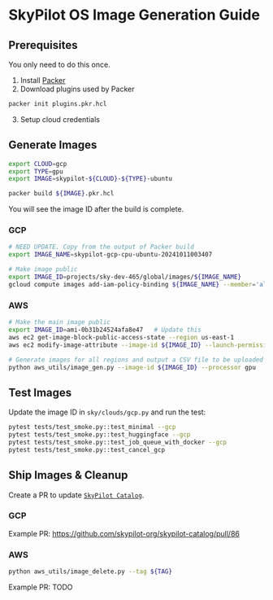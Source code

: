 # SkyPilot OS Image Generation Guide

## Prerequisites
You only need to do this once.
1. Install [Packer](https://developer.hashicorp.com/packer/tutorials/aws-get-started/get-started-install-cli)
2. Download plugins used by Packer
```bash
packer init plugins.pkr.hcl
```
3. Setup cloud credentials

## Generate Images
```bash
export CLOUD=gcp
export TYPE=gpu
export IMAGE=skypilot-${CLOUD}-${TYPE}-ubuntu

packer build ${IMAGE}.pkr.hcl
```
You will see the image ID after the build is complete.

### GCP
```bash
# NEED UPDATE. Copy from the output of Packer build
export IMAGE_NAME=skypilot-gcp-cpu-ubuntu-20241011003407 

# Make image public
export IMAGE_ID=projects/sky-dev-465/global/images/${IMAGE_NAME}
gcloud compute images add-iam-policy-binding ${IMAGE_NAME} --member='allAuthenticatedUsers' --role='roles/compute.imageUser'
```

### AWS
```bash
# Make the main image public
export IMAGE_ID=ami-0b31b24524afa8e47   # Update this
aws ec2 get-image-block-public-access-state --region us-east-1
aws ec2 modify-image-attribute --image-id ${IMAGE_ID} --launch-permission "{\"Add\": [{\"Group\":\"all\"}]}"

# Generate images for all regions and output a CSV file to be uploaded to SkyPilot Catalog
python aws_utils/image_gen.py --image-id ${IMAGE_ID} --processor gpu
```

## Test Images
Update the image ID in `sky/clouds/gcp.py` and run the test:
```bash
pytest tests/test_smoke.py::test_minimal --gcp
pytest tests/test_smoke.py::test_huggingface --gcp
pytest tests/test_smoke.py::test_job_queue_with_docker --gcp
pytest tests/test_smoke.py::test_cancel_gcp
```

## Ship Images & Cleanup
Create a PR to update [`SkyPilot Catalog`](https://github.com/skypilot-org/skypilot-catalog/tree/master/catalogs). 

### GCP
Example PR: https://github.com/skypilot-org/skypilot-catalog/pull/86

### AWS
```bash
python aws_utils/image_delete.py --tag ${TAG}
```
Example PR: TODO
